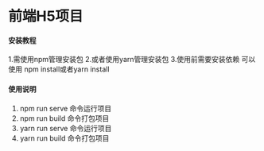 # 前端H5项目
#### 安装教程

1.需使用npm管理安装包
2.或者使用yarn管理安装包
3.使用前需要安装依赖 可以使用 npm install或者yarn install

#### 使用说明

1. npm run serve 命令运行项目 
2. npm run build 命令打包项目
3. yarn run serve 命令运行项目
4. yarn run build 命令打包项目


